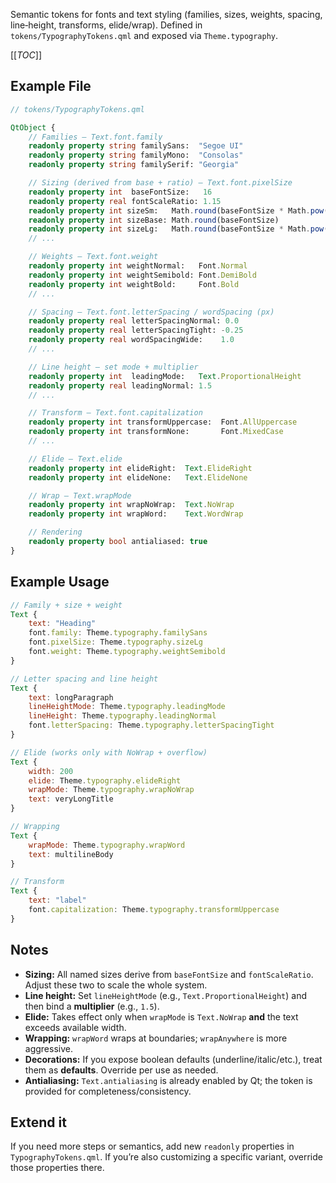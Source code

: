 Semantic tokens for fonts and text styling (families, sizes, weights, spacing, line‑height, transforms, elide/wrap). Defined in `tokens/TypographyTokens.qml` and exposed via `Theme.typography`.

[[_TOC_]]

## Example File

```qml
// tokens/TypographyTokens.qml

QtObject {
    // Families — Text.font.family
    readonly property string familySans:  "Segoe UI"
    readonly property string familyMono:  "Consolas"
    readonly property string familySerif: "Georgia"

    // Sizing (derived from base + ratio) — Text.font.pixelSize
    readonly property int  baseFontSize:   16
    readonly property real fontScaleRatio: 1.15
    readonly property int sizeSm:   Math.round(baseFontSize * Math.pow(fontScaleRatio, -1)) // ≈14
    readonly property int sizeBase: Math.round(baseFontSize)                                 // 16
    readonly property int sizeLg:   Math.round(baseFontSize * Math.pow(fontScaleRatio,  1)) // ≈18
    // ...

    // Weights — Text.font.weight
    readonly property int weightNormal:   Font.Normal
    readonly property int weightSemibold: Font.DemiBold
    readonly property int weightBold:     Font.Bold
    // ...

    // Spacing — Text.font.letterSpacing / wordSpacing (px)
    readonly property real letterSpacingNormal: 0.0
    readonly property real letterSpacingTight: -0.25
    readonly property real wordSpacingWide:    1.0
    // ...

    // Line height — set mode + multiplier
    readonly property int  leadingMode:   Text.ProportionalHeight
    readonly property real leadingNormal: 1.5
    // ...

    // Transform — Text.font.capitalization
    readonly property int transformUppercase:  Font.AllUppercase
    readonly property int transformNone:       Font.MixedCase
    // ...

    // Elide — Text.elide
    readonly property int elideRight:  Text.ElideRight
    readonly property int elideNone:   Text.ElideNone

    // Wrap — Text.wrapMode
    readonly property int wrapNoWrap:  Text.NoWrap
    readonly property int wrapWord:    Text.WordWrap

    // Rendering
    readonly property bool antialiased: true
}
```

## Example Usage

```qml
// Family + size + weight
Text {
    text: "Heading"
    font.family: Theme.typography.familySans
    font.pixelSize: Theme.typography.sizeLg
    font.weight: Theme.typography.weightSemibold
}

// Letter spacing and line height
Text {
    text: longParagraph
    lineHeightMode: Theme.typography.leadingMode
    lineHeight: Theme.typography.leadingNormal
    font.letterSpacing: Theme.typography.letterSpacingTight
}

// Elide (works only with NoWrap + overflow)
Text {
    width: 200
    elide: Theme.typography.elideRight
    wrapMode: Theme.typography.wrapNoWrap
    text: veryLongTitle
}

// Wrapping
Text {
    wrapMode: Theme.typography.wrapWord
    text: multilineBody
}

// Transform
Text {
    text: "label"
    font.capitalization: Theme.typography.transformUppercase
}
```

## Notes

- **Sizing:** All named sizes derive from `baseFontSize` and `fontScaleRatio`. Adjust these two to scale the whole system.
- **Line height:** Set `lineHeightMode` (e.g., `Text.ProportionalHeight`) and then bind a **multiplier** (e.g., `1.5`).
- **Elide:** Takes effect only when `wrapMode` is `Text.NoWrap` **and** the text exceeds available width.
- **Wrapping:** `wrapWord` wraps at boundaries; `wrapAnywhere` is more aggressive.
- **Decorations:** If you expose boolean defaults (underline/italic/etc.), treat them as **defaults**. Override per use as needed.
- **Antialiasing:** `Text.antialiasing` is already enabled by Qt; the token is provided for completeness/consistency.

## Extend it

If you need more steps or semantics, add new `readonly` properties in `TypographyTokens.qml`. If you’re also customizing a specific variant, override those properties there.
